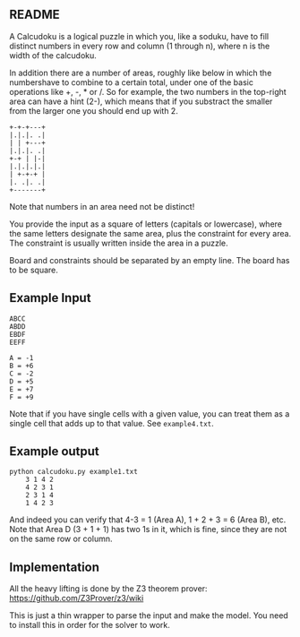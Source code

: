 README
------

A Calcudoku is a logical puzzle in which you, like a soduku, have to fill
distinct numbers in every row and column (1 through n), where n is the width
of the calcudoku. 

In addition there are a number of areas, roughly like below in which the numbershave to combine to a certain total, under one of the basic operations like
+, -, * or /. So for example, the two numbers in the top-right area can
have a hint (2-), which means that if you substract the smaller from the larger
one you should end up with 2.


	+-+-+---+
	|.|.|. .|
	| | +---+
	|.|.|. .|
	+-+ | |-|
	|.|.|.|.|
	| +-+-+ |
	|. .|. .|
	+-------+

Note that numbers in an area need not be distinct!

You provide the input as a square of letters (capitals or lowercase), where
the same letters designate the same area, plus the constraint for every area.
The constraint is usually written inside the area in a puzzle.

Board and constraints should be separated by an empty line. The board has to
be square.

Example Input
-------------

	ABCC
	ABDD
	EBDF
	EEFF

	A = -1
	B = +6
	C = -2
	D = +5
	E = +7
	F = +9

Note that if you have single cells with a given value, you can treat them as a single cell that
adds up to that value. See `example4.txt`.

Example output
--------------

	python calcudoku.py example1.txt
		3 1 4 2
		4 2 3 1
		2 3 1 4
		1 4 2 3


And indeed you can verify that 4-3 = 1 (Area A), 1 + 2 + 3 = 6 (Area B), etc.
Note that Area D (3 + 1 + 1) has two 1s in it, which is fine, since they are
not on the same row or column.

Implementation
--------------

All the heavy lifting is done by the Z3 theorem prover: https://github.com/Z3Prover/z3/wiki 

This is just a thin wrapper to parse the input and make the model. You need to install this
in order for the solver to work.
